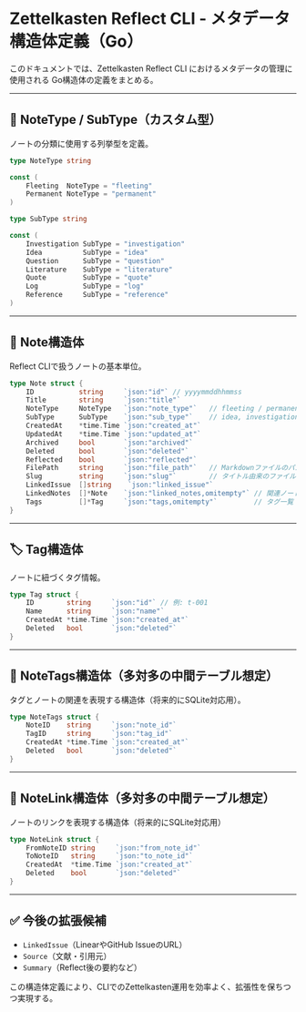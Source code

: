 # Zettelkasten Reflect CLI - メタデータ構造体定義（Go）

このドキュメントでは、Zettelkasten Reflect CLI におけるメタデータの管理に使用される Go構造体の定義をまとめる。

---

## 🧩 NoteType / SubType（カスタム型）

ノートの分類に使用する列挙型を定義。

```go
type NoteType string

const (
    Fleeting  NoteType = "fleeting"
    Permanent NoteType = "permanent"
)

type SubType string

const (
    Investigation SubType = "investigation"
    Idea          SubType = "idea"
    Question      SubType = "question"
    Literature    SubType = "literature"
    Quote         SubType = "quote"
    Log           SubType = "log"
    Reference     SubType = "reference"
)
```

---

## 📄 Note構造体

Reflect CLIで扱うノートの基本単位。

```go
type Note struct {
    ID           string     `json:"id"` // yyyymmddhhmmss
    Title        string     `json:"title"`
    NoteType     NoteType   `json:"note_type"`   // fleeting / permanent
    SubType      SubType    `json:"sub_type"`    // idea, investigation など
    CreatedAt    *time.Time `json:"created_at"`
    UpdatedAt    *time.Time `json:"updated_at"`
    Archived     bool       `json:"archived"`
    Deleted      bool       `json:"deleted"`
    Reflected    bool       `json:"reflected"`
    FilePath     string     `json:"file_path"`   // Markdownファイルのパス
    Slug         string     `json:"slug"`        // タイトル由来のファイル名用slug
    LinkedIssue  []string    `json:"linked_issue"`
    LinkedNotes  []*Note    `json:"linked_notes,omitempty"` // 関連ノート（自己参照）
    Tags         []*Tag     `json:"tags,omitempty"`         // タグ一覧
}
```

---

## 🏷️ Tag構造体

ノートに紐づくタグ情報。

```go
type Tag struct {
    ID        string     `json:"id"` // 例: t-001
    Name      string     `json:"name"`
    CreatedAt *time.Time `json:"created_at"`
    Deleted   bool       `json:"deleted"`
}
```

---

## 🔗 NoteTags構造体（多対多の中間テーブル想定）

タグとノートの関連を表現する構造体（将来的にSQLite対応用）。

```go
type NoteTags struct {
    NoteID    string     `json:"note_id"`
    TagID     string     `json:"tag_id"`
    CreatedAt *time.Time `json:"created_at"`
    Deleted   bool       `json:"deleted"`
}
```

---

## 🔗 NoteLink構造体（多対多の中間テーブル想定）

ノートのリンクを表現する構造体（将来的にSQLite対応用）

```go
type NoteLink struct {
    FromNoteID string     `json:"from_note_id"`
    ToNoteID   string     `json:"to_note_id"`
    CreatedAt  *time.Time `json:"created_at"`
    Deleted    bool       `json:"deleted"`
}
```

---

## ✅ 今後の拡張候補

- `LinkedIssue`（LinearやGitHub IssueのURL）
- `Source`（文献・引用元）
- `Summary`（Reflect後の要約など）

この構造体定義により、CLIでのZettelkasten運用を効率よく、拡張性を保ちつつ実現する。
